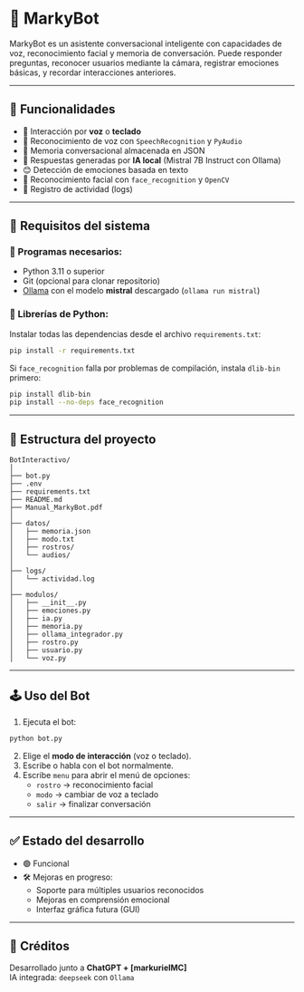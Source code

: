 
# 🤖 MarkyBot

MarkyBot es un asistente conversacional inteligente con capacidades de voz, reconocimiento facial y memoria de conversación. Puede responder preguntas, reconocer usuarios mediante la cámara, registrar emociones básicas, y recordar interacciones anteriores.

---

## 🧠 Funcionalidades

- 💬 Interacción por **voz** o **teclado**
- 🎤 Reconocimiento de voz con `SpeechRecognition` y `PyAudio`
- 🧠 Memoria conversacional almacenada en JSON
- 🤗 Respuestas generadas por **IA local** (Mistral 7B Instruct con Ollama)
- 😊 Detección de emociones basada en texto
- 👤 Reconocimiento facial con `face_recognition` y `OpenCV`
- 📝 Registro de actividad (logs)

---

## 🚀 Requisitos del sistema

### 🔧 Programas necesarios:

- Python 3.11 o superior
- Git (opcional para clonar repositorio)
- [Ollama](https://ollama.com/) con el modelo **mistral** descargado (`ollama run mistral`)

### 🐍 Librerías de Python:

Instalar todas las dependencias desde el archivo `requirements.txt`:

```bash
pip install -r requirements.txt
```

Si `face_recognition` falla por problemas de compilación, instala `dlib-bin` primero:

```bash
pip install dlib-bin
pip install --no-deps face_recognition
```

---

## 📁 Estructura del proyecto

```
BotInteractivo/
│
├── bot.py
├── .env
├── requirements.txt
├── README.md
├── Manual_MarkyBot.pdf
│
├── datos/
│   ├── memoria.json
│   ├── modo.txt
│   ├── rostros/
│   └── audios/
│
├── logs/
│   └── actividad.log
│
├── modulos/
│   ├── __init__.py
│   ├── emociones.py
│   ├── ia.py
│   ├── memoria.py
│   ├── ollama_integrador.py
│   ├── rostro.py
│   ├── usuario.py
│   └── voz.py
```

---

## 🕹 Uso del Bot

1. Ejecuta el bot:

```bash
python bot.py
```

2. Elige el **modo de interacción** (voz o teclado).
3. Escribe o habla con el bot normalmente.
4. Escribe `menu` para abrir el menú de opciones:
   - `rostro` → reconocimiento facial
   - `modo` → cambiar de voz a teclado
   - `salir` → finalizar conversación

---

## ✅ Estado del desarrollo

- 🟢 Funcional
- 🛠 Mejoras en progreso:
  - Soporte para múltiples usuarios reconocidos
  - Mejoras en comprensión emocional
  - Interfaz gráfica futura (GUI)

---

## 🙌 Créditos

Desarrollado junto a **ChatGPT + [markurielMC]**  
IA integrada: `deepseek` con `Ollama`
